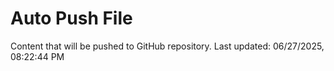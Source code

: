 # Auto Push File

Content that will be pushed to GitHub repository.
Last updated: 06/27/2025, 08:22:44 PM
